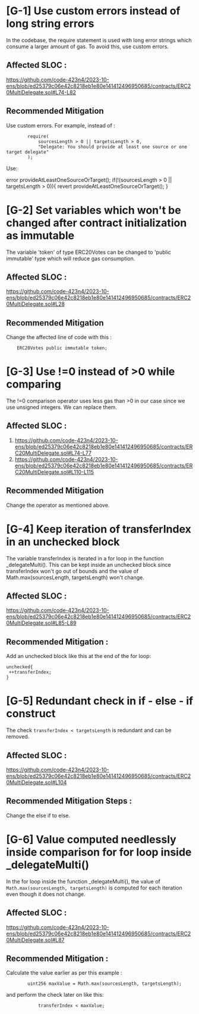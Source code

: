 # [G-1] Use custom errors instead of long string errors

In the codebase, the require statement is used with long error strings which consume a larger amount of gas. To avoid this, use custom errors. 

## Affected SLOC : 
https://github.com/code-423n4/2023-10-ens/blob/ed25379c06e42c8218eb1e80e141412496950685/contracts/ERC20MultiDelegate.sol#L74-L82

## Recommended Mitigation 

Use custom errors. For example, instead of : 

``` solidity 
        require(
            sourcesLength > 0 || targetsLength > 0,
            "Delegate: You should provide at least one source or one target delegate"
        );
```

Use: 

error provideAtLeastOneSourceOrTarget();
if(!(sourcesLength > 0 || targetsLength > 0)){
 revert provideAtLeastOneSourceOrTarget();
}

# [G-2] Set variables which won't be changed after contract initialization as immutable

The variable 'token' of type ERC20Votes can be changed to 'public immutable' type which will reduce gas consumption. 

## Affected SLOC : 
https://github.com/code-423n4/2023-10-ens/blob/ed25379c06e42c8218eb1e80e141412496950685/contracts/ERC20MultiDelegate.sol#L28

## Recommended Mitigation

Change the affected line of code with this : 

```solidity
    ERC20Votes public immutable token;
```

# [G-3] Use !=0 instead of >0 while comparing

The !=0 comparison operator uses less gas than >0 in our case since we use unsigned integers. We can replace them. 

## Affected SLOC : 

1. https://github.com/code-423n4/2023-10-ens/blob/ed25379c06e42c8218eb1e80e141412496950685/contracts/ERC20MultiDelegate.sol#L74-L77
2. https://github.com/code-423n4/2023-10-ens/blob/ed25379c06e42c8218eb1e80e141412496950685/contracts/ERC20MultiDelegate.sol#L110-L115

## Recommended Mitigation 

Change the operator as mentioned above.

# [G-4] Keep iteration of transferIndex in an unchecked block

The variable transferIndex is iterated in a for loop in the function _delegateMulti(). This can be kept inside an unchecked block since transferIndex won't go out of bounds and the value of Math.max(sourcesLength, targetsLength) won't change. 

## Affected SLOC : 

https://github.com/code-423n4/2023-10-ens/blob/ed25379c06e42c8218eb1e80e141412496950685/contracts/ERC20MultiDelegate.sol#L85-L89

## Recommended Mitigation : 

Add an unchecked block like this at the end of the for loop: 

```solidity
unchecked{
 ++transferIndex;
}
```

# [G-5] Redundant check in if - else - if construct

The check `transferIndex < targetsLength` is redundant and can be removed. 

## Affected SLOC : 

https://github.com/code-423n4/2023-10-ens/blob/ed25379c06e42c8218eb1e80e141412496950685/contracts/ERC20MultiDelegate.sol#L104

## Recommended Mitigation Steps : 

Change the else if to else. 

# [G-6] Value computed needlessly inside comparison for for loop inside _delegateMulti() 

In the for loop inside the function _delegateMulti(), the value of `Math.max(sourcesLength, targetsLength)` is computed for each iteration even though it does not change. 

## Affected SLOC : 

https://github.com/code-423n4/2023-10-ens/blob/ed25379c06e42c8218eb1e80e141412496950685/contracts/ERC20MultiDelegate.sol#L87

## Recommended Mitigation : 

Calculate the value earlier as per this example : 

```solidity
        uint256 maxValue = Math.max(sourcesLength, targetsLength);
```

and perform the check later on like this: 

```solidity
            transferIndex < maxValue;
```

